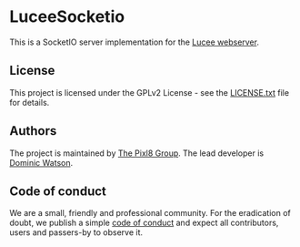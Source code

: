LuceeSocketio
=============

This is a SocketIO server implementation for the [Lucee webserver](https://www.lucee.org).

## License

This project is licensed under the GPLv2 License - see the [LICENSE.txt](https://github.com/pixl8/luceesocketio/blob/stable/LICENSE.txt) file for details.

## Authors

The project is maintained by [The Pixl8 Group](https://www.pixl8.co.uk). The lead developer is [Dominic Watson](https://github.com/DominicWatson).

## Code of conduct

We are a small, friendly and professional community. For the eradication of doubt, we publish a simple [code of conduct](https://github.com/pixl8/luceesocketio/blob/stable/CODE_OF_CONDUCT.md) and expect all contributors, users and passers-by to observe it.